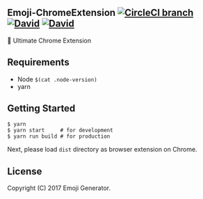 ## Emoji-ChromeExtension [![CircleCI branch](https://img.shields.io/circleci/project/github/emoji-gen/Emoji-ChromeExtension/master.svg?style=flat-square)](https://circleci.com/gh/emoji-gen/Emoji-ChromeExtension) [![David](https://img.shields.io/david/emoji-gen/Emoji-ChromeExtension.svg?style=flat-square)](https://david-dm.org/emoji-gen/Emoji-ChromeExtension) [![David](https://img.shields.io/david/dev/emoji-gen/Emoji-ChromeExtension.svg?style=flat-square)](https://david-dm.org/emoji-gen/Emoji-ChromeExtension?type=dev)

:tada: Ultimate Chrome Extension

## Requirements

- Node `$(cat .node-version)`
- yarn

## Getting Started

```
$ yarn
$ yarn start     # for development
$ yarn run build # for production
```

Next, please load `dist` directory  as browser extension on Chrome.

## License

Copyright (C) 2017 Emoji Generator.
